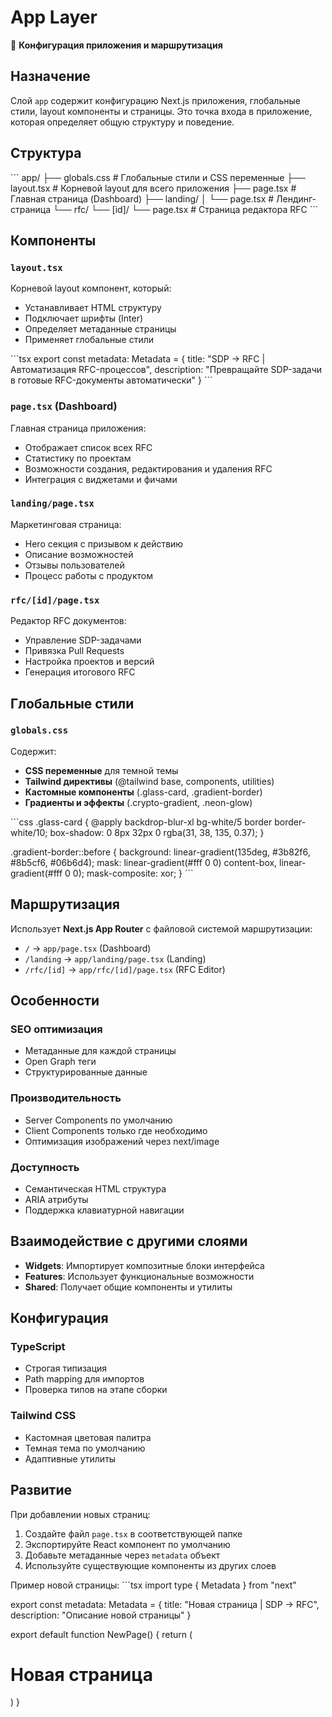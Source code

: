 # App Layer

📱 **Конфигурация приложения и маршрутизация**

## Назначение

Слой `app` содержит конфигурацию Next.js приложения, глобальные стили, layout компоненты и страницы. Это точка входа в приложение, которая определяет общую структуру и поведение.

## Структура

\`\`\`
app/
├── globals.css           # Глобальные стили и CSS переменные
├── layout.tsx           # Корневой layout для всего приложения
├── page.tsx             # Главная страница (Dashboard)
├── landing/
│   └── page.tsx         # Лендинг-страница
└── rfc/
    └── [id]/
        └── page.tsx     # Страница редактора RFC
\`\`\`

## Компоненты

### `layout.tsx`
Корневой layout компонент, который:
- Устанавливает HTML структуру
- Подключает шрифты (Inter)
- Определяет метаданные страницы
- Применяет глобальные стили

\`\`\`tsx
export const metadata: Metadata = {
  title: "SDP → RFC | Автоматизация RFC-процессов",
  description: "Превращайте SDP-задачи в готовые RFC-документы автоматически"
}
\`\`\`

### `page.tsx` (Dashboard)
Главная страница приложения:
- Отображает список всех RFC
- Статистику по проектам
- Возможности создания, редактирования и удаления RFC
- Интеграция с виджетами и фичами

### `landing/page.tsx`
Маркетинговая страница:
- Hero секция с призывом к действию
- Описание возможностей
- Отзывы пользователей
- Процесс работы с продуктом

### `rfc/[id]/page.tsx`
Редактор RFC документов:
- Управление SDP-задачами
- Привязка Pull Requests
- Настройка проектов и версий
- Генерация итогового RFC

## Глобальные стили

### `globals.css`
Содержит:
- **CSS переменные** для темной темы
- **Tailwind директивы** (@tailwind base, components, utilities)
- **Кастомные компоненты** (.glass-card, .gradient-border)
- **Градиенты и эффекты** (.crypto-gradient, .neon-glow)

\`\`\`css
.glass-card {
  @apply backdrop-blur-xl bg-white/5 border border-white/10;
  box-shadow: 0 8px 32px 0 rgba(31, 38, 135, 0.37);
}

.gradient-border::before {
  background: linear-gradient(135deg, #3b82f6, #8b5cf6, #06b6d4);
  mask: linear-gradient(#fff 0 0) content-box, linear-gradient(#fff 0 0);
  mask-composite: xor;
}
\`\`\`

## Маршрутизация

Использует **Next.js App Router** с файловой системой маршрутизации:

- `/` → `app/page.tsx` (Dashboard)
- `/landing` → `app/landing/page.tsx` (Landing)
- `/rfc/[id]` → `app/rfc/[id]/page.tsx` (RFC Editor)

## Особенности

### SEO оптимизация
- Метаданные для каждой страницы
- Open Graph теги
- Структурированные данные

### Производительность
- Server Components по умолчанию
- Client Components только где необходимо
- Оптимизация изображений через next/image

### Доступность
- Семантическая HTML структура
- ARIA атрибуты
- Поддержка клавиатурной навигации

## Взаимодействие с другими слоями

- **Widgets**: Импортирует композитные блоки интерфейса
- **Features**: Использует функциональные возможности
- **Shared**: Получает общие компоненты и утилиты

## Конфигурация

### TypeScript
- Строгая типизация
- Path mapping для импортов
- Проверка типов на этапе сборки

### Tailwind CSS
- Кастомная цветовая палитра
- Темная тема по умолчанию
- Адаптивные утилиты

## Развитие

При добавлении новых страниц:
1. Создайте файл `page.tsx` в соответствующей папке
2. Экспортируйте React компонент по умолчанию
3. Добавьте метаданные через `metadata` объект
4. Используйте существующие компоненты из других слоев

Пример новой страницы:
\`\`\`tsx
import type { Metadata } from "next"

export const metadata: Metadata = {
  title: "Новая страница | SDP → RFC",
  description: "Описание новой страницы"
}

export default function NewPage() {
  return (
    <div>
      <h1>Новая страница</h1>
    </div>
  )
}
